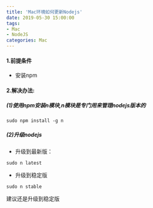 ```yaml
---
title: 'Mac环境如何更新Nodejs'
date: 2019-05-30 15:00:00
tags: 
- Mac
- NodeJS
categories: Mac
---
```


#### 1.前提条件
* 安装npm

#### 2.解决办法:

##### (1)使用npm安装n模块,n模块是专门用来管理nodejs版本的

```shell
sudo npm install -g n
```

##### (2)升级nodejs

* 升级到最新版：

```shell
sudo n latest
```

* 升级到稳定版

```shell
sudo n stable
```
建议还是升级到稳定版
